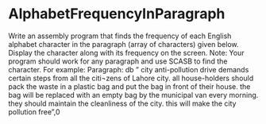 # AlphabetFrequencyInParagraph

Write an assembly program that finds the frequency of each English alphabet character in the paragraph (array of characters) given below.  Display the character along with its frequency on the screen.
Note: Your program should work for any paragraph and use SCASB to find the character.
 For example:
Paragraph: db ” city anti-pollution drive demands certain steps from all the citi¬zens of Lahore city. all house-holders should pack the waste in a plastic bag and put the bag in front of their house. the bag will be replaced with an empty bag by the municipal van every morning. they should maintain the cleanliness of the city. this will make the city pollution free”,0
